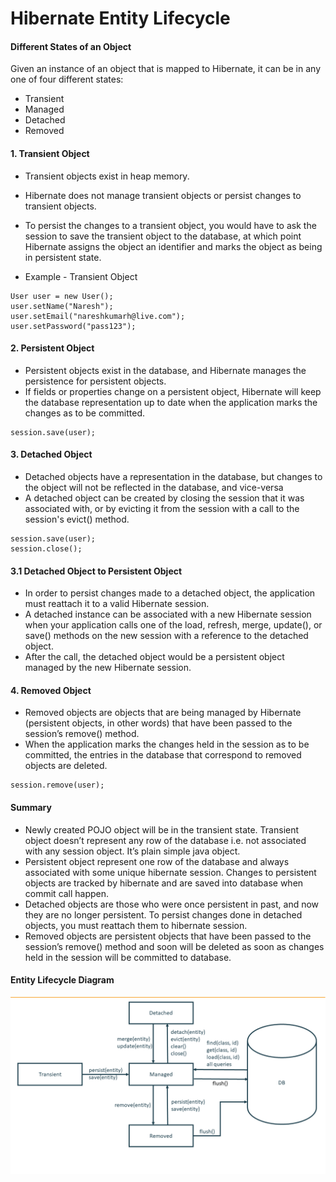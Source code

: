 # Hibernate Entity Lifecycle

#### Different States of an Object
Given an instance of an object that is mapped to Hibernate, it can be in any one of four different states:
* Transient
* Managed
* Detached
* Removed

#### 1. Transient Object
* Transient objects exist in heap memory. 
* Hibernate does not manage transient objects or persist changes to transient objects.
* To persist the changes to a transient object, you would have to ask the session to save the transient object to the database, at which point Hibernate assigns the object an identifier and marks the object as being in persistent state.

* Example - Transient Object
```
User user = new User();
user.setName("Naresh");
user.setEmail("nareshkumarh@live.com");
user.setPassword("pass123");
```


#### 2. Persistent Object
* Persistent objects exist in the database, and Hibernate manages the persistence for persistent objects.
* If fields or properties change on a persistent object, Hibernate will keep the database representation up to date when the application marks the changes as to be committed.
```
session.save(user);
```

#### 3. Detached Object
* Detached objects have a representation in the database, but changes to the object will not be reflected in the database, and vice-versa
* A detached object can be created by closing the session that it was associated with, or by evicting it from the session with a call to the session's evict() method.

```
session.save(user);
session.close();
```

#### 3.1 Detached Object to Persistent Object
* In order to persist changes made to a detached object, the application must reattach it to a valid Hibernate session. 
* A detached instance can be associated with a new Hibernate session when your application calls one of the load, refresh, merge, update(), or save() methods on the new session with a reference to the detached object. 
* After the call, the detached object would be a persistent object managed by the new Hibernate session.

#### 4. Removed Object
* Removed objects are objects that are being managed by Hibernate (persistent objects, in other words) that have been passed to the session’s remove() method. 
* When the application marks the changes held in the session as to be committed, the entries in the database that correspond to removed objects are deleted.
```
session.remove(user);
```

#### Summary
* Newly created POJO object will be in the transient state. Transient object doesn’t represent any row of the database i.e. not associated with any session object. It’s plain simple java object.
* Persistent object represent one row of the database and always associated with some unique hibernate session. Changes to persistent objects are tracked by hibernate and are saved into database when commit call happen.
* Detached objects are those who were once persistent in past, and now they are no longer persistent. To persist changes done in detached objects, you must reattach them to hibernate session.
* Removed objects are persistent objects that have been passed to the session’s remove() method and soon will be deleted as soon as changes held in the session will be committed to database.

#### Entity Lifecycle Diagram

![alt Entity Lifecycle](Entity-LifeCycle-State-tiny.png)
